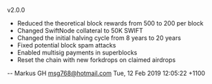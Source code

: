 v2.0.0

  * Reduced the theoretical block rewards from 500 to 200 per block
  * Changed SwiftNode collateral to 50K SWIFT
  * Changed the initial halving cycle from 8 years to 20 years
  * Fixed potential block spam attacks
  * Enabled multisig payments in superblocks
  * Reset the chain with new forkdrops on claimed airdrops

 -- Markus GH <msg768@hotmail.com>  Tue, 12 Feb 2019 12:05:22 +1100
